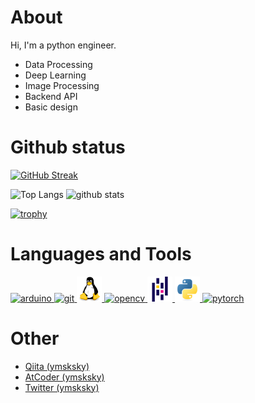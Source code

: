 # About
Hi, I'm a python engineer.

- Data Processing
- Deep Learning
- Image Processing
- Backend API
- Basic design

# Github status

[![GitHub Streak](http://github-readme-streak-stats.herokuapp.com?user=ymsk-sky&date_format=%5BY%20%5DM%20j&type=png)](https://git.io/streak-stats)

<p align="left"> 
  <img alt="Top Langs" height="150px" src="https://github-readme-stats.vercel.app/api/top-langs/?username=ymsk-sky&layout=compact&show_icons=true" />
  <img alt="github stats" height="150px" src="https://github-readme-stats.vercel.app/api?username=ymsk-sky&show_icons=ture" />
</p>

[![trophy](https://github-profile-trophy.vercel.app/?username=ymsk-sky)](https://github.com/ymsk-sky/github-profile-trophy)

# Languages and Tools
<p align="left">
  <a href="https://www.arduino.cc/" target="_blank" rel="noreferrer">
    <img src="https://cdn.worldvectorlogo.com/logos/arduino-1.svg" alt="arduino" width="40" height="40"/>
  </a>
  <a href="https://git-scm.com/" target="_blank" rel="noreferrer">
    <img src="https://www.vectorlogo.zone/logos/git-scm/git-scm-icon.svg" alt="git" width="40" height="40"/>
  </a>
  <a href="https://www.linux.org/" target="_blank" rel="noreferrer">
    <img src="https://raw.githubusercontent.com/devicons/devicon/master/icons/linux/linux-original.svg" alt="linux" width="40" height="40"/>
  </a>
  <a href="https://opencv.org/" target="_blank" rel="noreferrer">
    <img src="https://www.vectorlogo.zone/logos/opencv/opencv-icon.svg" alt="opencv" width="40" height="40"/>
  </a>
  <a href="https://pandas.pydata.org/" target="_blank" rel="noreferrer">
    <img src="https://raw.githubusercontent.com/devicons/devicon/2ae2a900d2f041da66e950e4d48052658d850630/icons/pandas/pandas-original.svg" alt="pandas" width="40" height="40"/>
  </a>
  <a href="https://www.python.org" target="_blank" rel="noreferrer">
    <img src="https://raw.githubusercontent.com/devicons/devicon/master/icons/python/python-original.svg" alt="python" width="40" height="40"/>
  </a>
  <a href="https://pytorch.org/" target="_blank" rel="noreferrer">
    <img src="https://www.vectorlogo.zone/logos/pytorch/pytorch-icon.svg" alt="pytorch" width="40" height="40"/>
  </a>
</p>

# Other
- <a href="https://qiita.com/ymsksky" target="_blank">Qiita (ymsksky)</a>
- <a href="https://atcoder.jp/users/ymsksky" target="_blank">AtCoder (ymsksky)</a>
- <a href="https://twitter.com/ymsksky" target="_blank">Twitter (ymsksky)</a>
